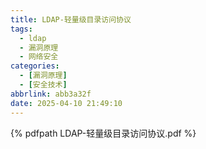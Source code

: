 ```yaml
---
title: LDAP-轻量级目录访问协议
tags:
  - ldap
  - 漏洞原理
  - 网络安全
categories:
  - [漏洞原理]
  - [安全技术]
abbrlink: abb3a32f
date: 2025-04-10 21:49:10
---
```

<!--<embed src="./LDAP-轻量级目录访问协议.pdf" width="100%" height="750", type="application/pdf">-->

{% pdfpath LDAP-轻量级目录访问协议.pdf %}

